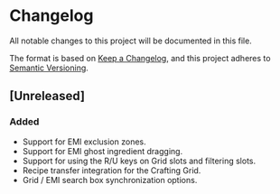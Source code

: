 # Changelog

All notable changes to this project will be documented in this file.

The format is based on [Keep a Changelog](https://keepachangelog.com/en/1.0.0/), and this project adheres
to [Semantic Versioning](https://semver.org/spec/v2.0.0.html).

## [Unreleased]

### Added

- Support for EMI exclusion zones.
- Support for EMI ghost ingredient dragging.
- Support for using the R/U keys on Grid slots and filtering slots.
- Recipe transfer integration for the Crafting Grid.
- Grid / EMI search box synchronization options.

